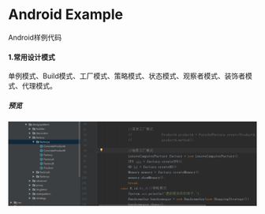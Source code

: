 # Android Example
Android样例代码
#### 1.常用设计模式
单例模式、Build模式、工厂模式、策略模式、状态模式、观察者模式、装饰者模式、代理模式。
  ##### 预览
  ![设计模式](https://github.com/SoarY/Example/blob/master/file/designpattern.png?raw=true)
